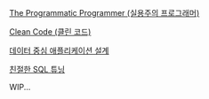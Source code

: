 [The Programmatic Programmer (실용주의 프로그래머)](https://www.yes24.com/Product/Goods/107077663)

[Clean Code (클린 코드)](https://www.yes24.com/Product/Goods/11681152) 

[데이터 중심 애플리케이션 설계](https://www.yes24.com/Product/Goods/59566585)

[친절한 SQL 튜닝](https://www.yes24.com/Product/Goods/59566585)

WIP...




